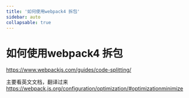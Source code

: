 ```yaml
---
title: '如何使用webpack4 拆包'
sidebar: auto
collapsable: true
---
```

# 如何使用webpack4 拆包

https://www.webpackjs.com/guides/code-splitting/

主要看英文文档，翻译过来
https://webpack.js.org/configuration/optimization/#optimizationminimize


